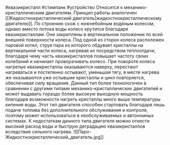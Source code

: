 #квазикристалл #стимпанк #устройство 
Относится к механико-кристаллическим двигателям. Принцип работы аналогичен [[Жидкостнокристаллический двигатель|жидкостнокристаллическому двигателю]]. По строению схож с нижнебойным водяным колесом, однако вместо потока воды колесо крутится благодаря квазикристаллам. Они закреплены в вертикальном положении по всей внешней поверхности колеса. Под одной из сторон колеса расположен паровой котел, струя пара из которого обдувает кристаллы на вертикальной части колеса, нагревая их посредством теплоотдачи, благодаря чему часть квазикристаллов повышает частоту своих колебаний и начинает проворачивать колесо. При повороте колеса нагретые квазикристаллы оказываются наверху, перестают нагреваться и постепенно остывают, уменьшая тягу, в месте нагрева же оказываются уже остывшие кристаллы и цикл повторяется, обеспечивая силу вращения. 
Данный тип более технологичен в сравнении с другими типами механико-кристаллических двигателей и может выдавать гораздо более высокую выходную мощность благодаря возможности нагреть кристаллы много выше температуры кипения воды. Этот тип двигателя способен стартовать благодаря лишь подаче топлива без дополнительного обслуживания и контроля, поэтому может использоваться в необслуживаемых и автономных системах. К недостаткам данного типа двигателя можно отнести высокий расход воды и быструю деградацию квазикристаллов вследствие сильного нагрева.
![[Паро-Жидкостнокристаллический_двигатель.jpg]]